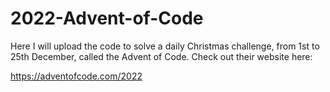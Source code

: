 # 2022-Advent-of-Code
Here I will upload the code to solve a daily Christmas challenge, from 1st to 25th December, called the Advent of Code. Check out their website here:

https://adventofcode.com/2022

